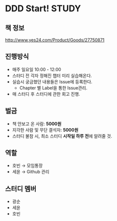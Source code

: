 # DDD Start! STUDY

## 책 정보

http://www.yes24.com/Product/Goods/27750871

## 진행방식

- 매주 일요일 10:00 - 12:00
- 스터디 전 각자 정해진 챕터 미리 실습해온다.
- 실습시 궁금했던 내용들은 Issue에 등록한다.
    - Chapter 별 Label을 통한 Issue관리.
- 매 스터디 후 스터디에 관한 회고 진행.

## 벌금

- 책 안보고 온 사람: **5000원**
- 지각한 사람 및 무단 결석자: **5000원**
- 스터디 불참 시, 최소 스터디 **시작일 하루 전**에 알려줄 것.

## 역할

- 호빈 → 모임통장
- 세윤 → Github 관리

## 스터디 멤버

- 광순
- 세윤
- 호빈
